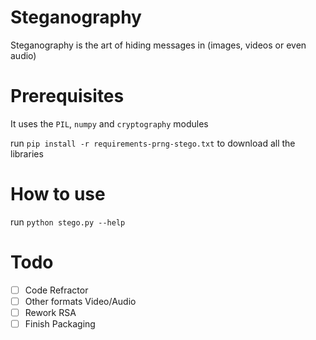 # Steganography
Steganography is the art of hiding messages in (images, videos or even audio)

# Prerequisites
It uses the `PIL`, `numpy` and `cryptography` modules

run `pip install -r requirements-prng-stego.txt` to download all the libraries

# How to use
run `python stego.py --help`

# Todo
- [ ] Code Refractor
- [ ] Other formats Video/Audio
- [ ] Rework RSA
- [ ] Finish Packaging
